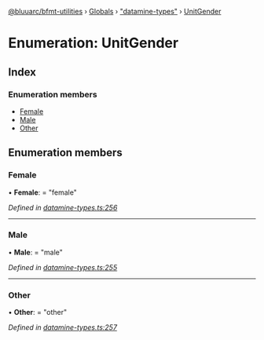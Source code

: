 [@bluuarc/bfmt-utilities](../README.md) › [Globals](../globals.md) › ["datamine-types"](../modules/_datamine_types_.md) › [UnitGender](_datamine_types_.unitgender.md)

# Enumeration: UnitGender

## Index

### Enumeration members

* [Female](_datamine_types_.unitgender.md#female)
* [Male](_datamine_types_.unitgender.md#male)
* [Other](_datamine_types_.unitgender.md#other)

## Enumeration members

###  Female

• **Female**: = "female"

*Defined in [datamine-types.ts:256](https://github.com/BluuArc/bfmt-utilities/blob/502c544/src/datamine-types.ts#L256)*

___

###  Male

• **Male**: = "male"

*Defined in [datamine-types.ts:255](https://github.com/BluuArc/bfmt-utilities/blob/502c544/src/datamine-types.ts#L255)*

___

###  Other

• **Other**: = "other"

*Defined in [datamine-types.ts:257](https://github.com/BluuArc/bfmt-utilities/blob/502c544/src/datamine-types.ts#L257)*
